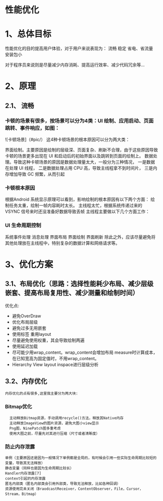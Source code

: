 性能优化
==================
# 1、总体目标
性能优化的目的提高用户体验，对于用户来说表现为：
  流畅
  稳定
  省电、省流量
  安装包小
  
  对于程序员来说则是尽量减少内存消耗、提高运行效率、减少代码冗余等...
  
# 2、原理
 ## 2.1、 流畅
  ### 卡顿的场景有很多，按场景可以分为4类：UI 绘制、应用启动、页面跳转、事件响应，如图：
  ![卡顿场景]（#pic/）
  这4种卡顿场景的根本原因可以分为两大类：

  界面绘制。主要原因是绘制的层级深、页面复杂、刷新不合理，由于这些原因导致卡顿的场景更多出现在 UI 和启动后的初始界面以及跳转到页面的绘制上。
  数据处理。导致这种卡顿场景的原因是数据处理量太大，一般分为三种情况，
    一是数据在处理 UI 线程，
    二是数据处理占用 CPU 高，导致主线程拿不到时间片，
    三是内存增加导致 GC 频繁，从而引起
    
 ### 卡顿根本原因
  根据Android 系统显示原理可以看到，影响绘制的根本原因有以下两个方面：
  绘制任务太重，绘制一帧内容耗时太长。
  主线程太忙，根据系统传递过来的 VSYNC 信号来时还没准备好数据导致丢帧
主线程主要做以下几个方面工作：
 ### UI 生命周期控制
  系统事件处理
  消息处理
  界面布局
  界面绘制
  界面刷新
  除此之外，应该尽量避免将其他处理放在主线程中，特别复杂的数据计算和网络请求等。
  
# 3、优化方案
 ## 3.1、布局优化（思路：选择性能耗少布局、减少层级嵌套、提高布局复用性、减少测量和绘制时间）
   优化点:
  - 避免OverDraw
  - 优化布局层级
  - 避免过多无用嵌套
  - 使用标签 重用layout
  - 尽量避免使用权重，其会导致绘制两遍
  - 使用延迟加载
  - 尽可能少用wrap_content。wrap_content会增加布局 measure时计算成本，在已知宽高为固定值时，不用wrap_content。
  - Hierarchy View  layout inspace进行层级分析
  
  ## 3.2、内存优化
    内存优化的点有很多,这里我主要分为两大块:
   ###  Bitmap优化
      主动释放Bitmap资源，手动调用recycle()方法，释放其Native内存
      主动释放ImageView的图片资源，避免大图小view显示
      Png图，NinePatch图多重考虑
      使用大图之前，尽量先对其进行压缩（尺寸或者清晰度）
   ### 防止内存泄露
    单例（主要原因还是因为一般情况下单例都是全局的，有时候会引用一些实际生命周期比较短的变量，导致其无法释放）
    静态变量（同样也是因为生命周期比较长）
    Handler内存泄露[7]
    context引起的内存泄露
    匿名内部类（匿名内部类会引用外部类，导致无法释放，比如各种回调）
    资源使用完未关闭（BraodcastReceiver，ContentObserver，File，Cursor，Stream，Bitmap）
